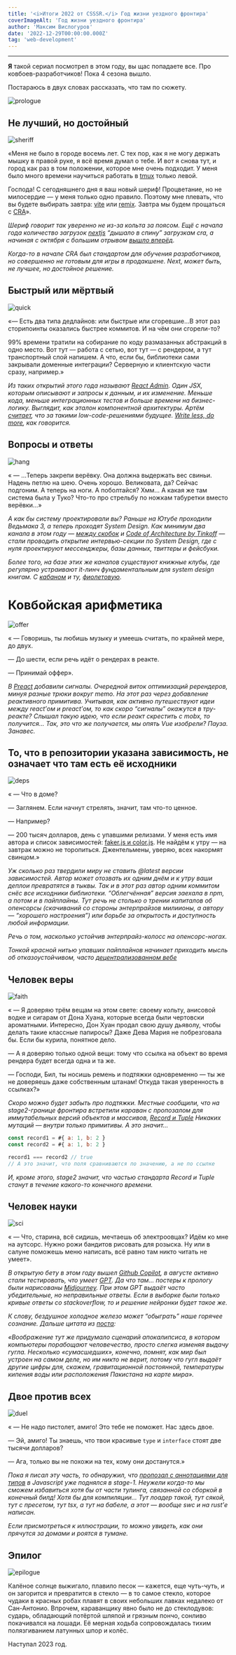 ```yaml
---
title: '<i>Итоги 2022 от CSSSR.</i> Год жизни уездного фронтира'
coverImageAlt: 'Год жизни уездного фронтира'
author: 'Максим Вислогуров'
date: '2022-12-29T00:00:00.000Z'
tag: 'web-development'
---
```


---

**Я** такой сериал посмотрел в этом году, вы щас попадаете все. Про ковбоев-разработчиков!  Пока 4 сезона вышло.

Постараюсь в двух словах рассказать, что там по сюжету.

<Img imageName='prologue' alt='prologue'/>

## Не лучший, но достойный

<Img imageName='sheriff' alt='sheriff'/>

«Меня не было в городе восемь лет. С тех пор, как я не могу держать мышку в правой руке, я всё время думал о тебе. И вот я снова тут, и город как раз в том положении, которое мне очень подходит. У меня было много времени научиться работать в [tmux](https://github.com/tmux/tmux/wiki) только левой.

Господа! С сегодняшнего дня я ваш новый шериф! Процветание, но не милосердие — у меня только одно правило. Поэтому мне плевать, что вы будете выбирать завтра: [vite](https://vitejs.dev/) или [remix](https://remix.run/). Завтра мы будем прощаться с [CRA](https://create-react-app.dev/)».

*Шериф говорит так уверенно не из-за кольта за поясом. Ещё с начала года количество загрузок [nextjs](https://nextjs.org/) “дышало в спину” загрузкам cra, а начиная с октября с большим отрывом [вышло вперёд](https://twitter.com/leeerob/status/1589838795280879616).*

*Когда-то в начале CRA был стандартом для обучения разработчиков, но совершенно не готовым для игры в продакшене. Next, может быть, не лучшее, но достойное решение.*

## Быстрый или мёртвый

<Img imageName='quick' alt='quick'/>

«— Есть два типа дедлайнов: или быстрые или сгоревшие…В этот раз сторипоинты оказались быстрее коммитов. И на чём они сгорели-то?

99% времени тратили на собирание по коду размазанных абстракций в одно место. Вот тут — работа с сетью, вот тут — с рендером, а тут транспортный слой напишем. А что, если бы, библиотеки сами закрывали доменные интеграции? Серверную и клиентскую части сразу, например.»

*Из таких открытий этого года называют [React Admin](https://marmelab.com/react-admin/). Один JSX, которым описывают и запросы к данным, и их изменение. Меньше кода, меньше интеграционных тестов и больше времени на бизнес-логику. Выглядит, как эталон компонентной архитектуры. Артём [считает](https://t.me/artalog/136), что за такими low-code-решениями будущее. [Write less, do more](https://jquery.com/), как говорится.*

## Вопросы и ответы

<Img imageName='hang' alt='hang'/>

« — …Теперь закрепи верёвку. Она должна выдержать вес свиньи. Надень петлю на шею. Очень хорошо. Великовата, да?  Сейчас подгоним. А теперь на ноги. А поболтайся? Хмм… А какая же там система была у Туко? Что-то про стрельбу по ножкам табуретки вместо верёвки…»

*А как бы систему проектировали вы?* *Раньше на Ютубе проходили Ведьмака 3, а теперь проходят System Design. Как минимум два канала в этом году — [между скобок](https://www.youtube.com/channel/UCFPfUAT-o8BZ5vsqAcy7gcw) и [Code of Architecture by Tinkoff](https://www.youtube.com/watch?v=ltencqkEGxQ&list=PLLrf_044z4JpIlGkIDn6sdBstsTkKMXU6&index=1) — стали проводить открытие интервью-секции по System Design, где с нуля проектируют мессенджеры, базы данных, твиттеры и фейсбуки.* 

*Более того, на базе этих же каналов существуют книжные клубы, где регулярно устраивают it-линч фундаментальным для system design книгам. С [кабаном](https://www.oreilly.com/library/view/designing-data-intensive-applications/9781491903063/) и ту, [фиолетовую](https://www.oreilly.com/library/view/technology-strategy-patterns/9781492040866/).*

# Ковбойская арифметика

<Img imageName='offer' alt='offer'/>

« — Говоришь, ты любишь музыку и умеешь считать, по крайней мере, до двух.

— До шести, если речь идёт о рендерах в реакте. 

— Принимай оффер».

*В [Preact](https://preactjs.com/guide/v10/signals/) добавили сигналы.* *Очередной виток оптимизаций ререндеров, минуя разные трюки вокруг memo. На этот раз через добавление реактивного примитива. Учитывая, как активно путешествуют идеи между react’ом и preact’ом, то как скоро “сигналы” окажутся в тру-реакте? Слышал такую идею, что если реакт скрестить с mobx, то получится… Так, это что же получается, мы опять Vue изобрели? Пауза. Занавес.*

## То, что в репозитории указана зависимость, не означает что там есть её исходники

<Img imageName='deps' alt='deps'/>

« — Что в доме?

— Заглянем. Если начнут стрелять, значит, там что-то ценное.

— Например?

— 200 тысяч долларов, день с упавшими релизами. У меня есть имя автора и список зависимостей: [faker.js и color.js](https://habr.com/ru/post/599767/). Не найдём к утру — на завтрак можно не торопиться. Джентельмены, уверяю, всех накормят свинцом.»

*Уж сколько раз твердили миру не ставить @latest версии зависимостей. Автор может отозвать их одним днём и к утру ваши деплои превратятся в тыквы. Так и в этот раз автор одним коммитом снёс все исходники библиотеки. “Облегчённая” версия заехала в npm, а потом и в пайплайны. Тут речь не столько о трении капиталов об опенсорсы (скачиваний со стороны энтерпрайзов милиионы, а автору — “хорошего настроения”) или борьбе за открытость и доступность любой информации.* 

*Речь о том, насколько устойчив энтерпрайз-колосc на опенсорс-ногах.*

*Тонкой красной нитью упавших пайплайнов начинает приходить мысль об отказоустойчивом, часто [децентрализованном вебе](https://vas3k.ru/blog/unstoppable_web/)*

## Человек веры

<Img imageName='faith' alt='faith'/>

« — Я доверяю трём вещам на этом свете: своему кольту, анисовой водке и сигарам от Дона Хуана, которые всегда были чертовски ароматными. Интересно, Дон Хуан продал свою душу дьяволу, чтобы делать такие классные папиросы? Даже Дева Мария не побрезговала бы. Если бы курила, понятное дело.

—  А я доверяю только одной вещи: тому что ссылка на объект во время рендера будет всегда одна и та же.

— Господи, Бил, ты носишь ремень и подтяжки одновременно — ты же не доверяешь даже собственным штанам! Откуда такая уверенность в ссылках?»

*Скоро можно будет забыть про подтяжки.* *Местные сообщили, что на stage2-границе фронтира встретили караван с пропозалом для иммутабельных версий объектов и массивов, [Record и Tuple](https://github.com/tc39/proposal-record-tuple) Никаких мутаций — внутри только примитивы. А это значит...*

```jsx
const record1 = #{ a: 1, b: 2 } 
const record2 = #{ a: 1, b: 2 }

record1 === record2 // true
// А это значит, что поля сравниваются по значению, а не по ссылке
```

*И, кроме этого, stage2 значит, что частью стандарта Record и Tuple станут в течение какого-то конечного времени.*

## Человек науки

<Img imageName='sci' alt='sci'/>

« — Что, старина, всё сидишь, мечтаешь об электроовцах? Идём ко мне на аутсорс. Нужно рожи бандитов рисовать для розыска. Ну или в салуне поможешь меню написать, всё равно там никто читать не умеет».

*В открытую бету в этом году вышел [Github Copilot](https://github.com/features/copilot), в августе активно стали тестировать, что умеет [GPT](https://chat.openai.com/chat). Да что там… постеры к прологу были нарисованы [Midjourney](https://midjourney.com/home/). При этом GPT выдаёт часто убедительные, но неправильные ответы. Если в выборке были только кривые ответы со stackoverflow, то и решение нейронки будет такое же.* 

*К слову, бездушное холодное железо может “обыграть” наше горячее сознание. Дальше цитата из [поста](https://t.me/nikitonsky_pub/431):* 

*«Воображение тут же придумало сценарий апокалипсиса, в котором компьютеры порабощают человечество, просто слегка изменяя выдачу гугла. Несколько «сумасшедших», конечно, помнят, как мир был устроен на самом деле, но им никто не верит, потому что гугл выдаёт другие цифры для, скажем, гравитационной постоянной, температуры кипения воды или расположения Пакистана на карте мира».*

## Двое против всех

<Img imageName='duel' alt='duel'/>

« — Не надо пистолет, амиго! Это тебе не поможет. Нас здесь двое.

— Эй, амиго! Ты знаешь, что твои красивые `type` и `interface` стоят две тысячи долларов?

— Ага, только вы не похожи на тех, кому они достанутся.»

*Пока я писал эту часть, то обнаружил, что [пропозал с аннотациями для типов](https://devblogs.microsoft.com/typescript/a-proposal-for-type-syntax-in-javascript/) в Javascript уже поднялся в stage-1. Неужели когда-то мы сможем избавиться хотя бы от части тулинга, связанной со сборкой в конечный билд! Хотя бы для компиляции… Тут лоадер такой, тут сякой, тут с пресетом, тут tsx, а тут на бабеле, а этот — вообще swc и на rust’е написан.*

*Если присмотреться к иллюстрации, то можно увидеть, как они прячутся за домами и роятся в тумане.*

## Эпилог

<Img imageName='epilogue' alt='epilogue'/>

Калёное солнце выжигало, плавило песок — кажется, еще чуть-чуть, и он загорится и превратится в стекло — в то самое стекло, которое чудаки в красных робах плавят в своих небольших лавках недалеко от Сан-Антонио. Впрочем, караванщику явно было не до стеклодувов: сударь, обладающий потёртой шляпой и грязным пончо, сонливо покачивался на лошади. Её мерная ходьба сопровождалась тихим полязгиванием латунных шпор и колёс.

Наcтупал 2023 год.